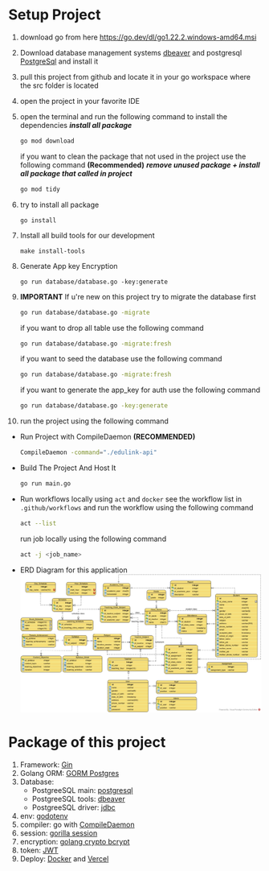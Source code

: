 # Setup Project

1. download go from here <https://go.dev/dl/go1.22.2.windows-amd64.msi>
2. Download database management systems [dbeaver](https://dbeaver.io/download/) and postgresql [PostgreSql](https://www.postgresql.org/download/) and install it
3. pull this project from github and locate it in your go workspace where the src folder is located
4. open the project in your favorite IDE
5. open the terminal and run the following command to install the dependencies
    **_install all package_**

    ```bash
    go mod download
    ```

    if you want to clean the package that not used in the project use the following command **(Recommended)**
    **_remove unused package + install all package that called in project_**

    ```bash
    go mod tidy
    ```

6. try to install all package

    ```
    go install
    ```

7. Install all build tools for our development

    ```
    make install-tools
    ```
8. Generate App key Encryption

    ```
    go run database/database.go -key:generate
    ```
9. **IMPORTANT** If u're new on this project try to migrate the database first

    ```bash
    go run database/database.go -migrate
    ```

    if you want to drop all table use the following command

    ```bash
    go run database/database.go -migrate:fresh
    ```

    if you want to seed the database use the following command

    ```bash
    go run database/database.go -migrate:fresh
    ```

    if you want to generate the app_key for auth use the following command

    ```bash
    go run database/database.go -key:generate
    ```

10. run the project using the following command

- Run Project with CompileDaemon **(RECOMMENDED)**

    ```bash
    CompileDaemon -command="./edulink-api"
    ```

- Build The Project And Host It

    ```bash
    go run main.go
    ```

- Run workflows locally using `act` and `docker`
    see the workflow list in `.github/workflows` and run the workflow using the following command

    ```bash
    act --list
    ```

    run job locally using the following command

    ```bash
    act -j <job_name>
    ```

- ERD Diagram for this application
    <img src="./erd-edulink.jpg" alt="edulink-erd">


# Package of this project

1. Framework: [Gin](https://gin-gonic.com/docs/quickstart/)
2. Golang ORM: [GORM Postgres](https://gorm.io/docs/connecting_to_the_database.html#PostgreSQL)
3. Database:
    - PostgreeSQL main: [postgresql](https://www.postgresql.org/download/)
    - PostgreeSQL tools: [dbeaver](https://dbeaver.io/download/)
    - PostgreeSQL driver: [jdbc](https://jdbc.postgresql.org/download/)
4. env: [godotenv](https://github.com/joho/godotenv)
5. compiler: go with [CompileDaemon](https://github.com/githubnemo/CompileDaemon)
6. session: [gorilla session](https://github.com/gorilla/sessions)
7. encryption: [golang crypto bcrypt](https://pkg.go.dev/golang.org/x/crypto/bcrypt)
8. token: [JWT](https://jwt.io/)
9. Deploy: [Docker](https://www.docker.com/) and [Vercel](https://vercel.com/)
